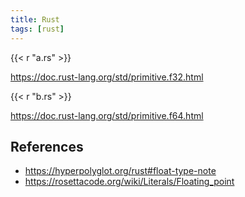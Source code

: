 ```yaml
---
title: Rust
tags: [rust]
---
```


{{< r "a.rs" >}}

<https://doc.rust-lang.org/std/primitive.f32.html>

{{< r "b.rs" >}}

<https://doc.rust-lang.org/std/primitive.f64.html>

## References

- <https://hyperpolyglot.org/rust#float-type-note>
- <https://rosettacode.org/wiki/Literals/Floating_point>
